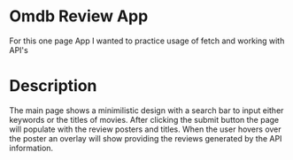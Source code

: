 # Omdb Review App
For this one page App I wanted to practice usage of fetch and working with API's

# Description
The main page shows a minimilistic design with a search bar to input either keywords
or the titles of movies. After clicking the submit button the page will populate with
the review posters and titles. When the user hovers over the poster an overlay will 
show providing the reviews generated by the API information.


